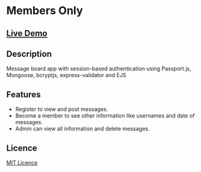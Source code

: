 # Members Only

## [Live Demo](https://members-only-production-b6f0.up.railway.app/)

## Description

Message board app with session-based authentication using Passport.js, Mongoose, bcryptjs, express-validator and EJS

## Features

- Register to view and post messages.
- Become a member to see other information like usernames and date of messages.
- Admin can view all information and delete messages.

## Licence

[MIT Licence](https://github.com/gorkemu/members-only/blob/main/LICENCE)
